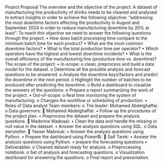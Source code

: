 Project Proposal
The overview and the objective of the project:
	A dataset of manufacturing line productivity of drinks needs to be cleaned and analysed to extract insights in order to achieve the following objective: “addressing the most downtime factors affecting the productivity in August and September 2024 in order to reduce manufacturing downtime by 20% at least”.
To reach this objective we need to answer the following questions through the project:
•	How does batch processing time compare to the minimum batch time for each product?
•	What are the most common downtime factors?
•	What is the total production time per operator?
•	Which operators have the highest and lowest downtime incidents?
•	What is the overall efficiency of the manufacturing line (productive time vs. downtime)?
The scope of the project:
•	In-scope: 
o	clean, preprocess and build a data model for the dataset.
o	Determine all the possible analysis and forecast questions to be answered.
o	Analyse the downtime keys/factors and predict the downtime in the next period.
o	Highlight the number of batches to be produced after predicting the downtime.
o	Build a dashboard to visualize the answers of the questions. 
o	Prepare a report summarizing the work of the project.
•	Out-of-scope: 
o	Real time monitoring the system of manufacturing.
o	Changes the workflow or scheduling of production.
•	Roles of Data analyst Team members:
o	The leader: Mohamed Abdelghaffar.
o	Data governors: 
	Mohamed Abdelghaffar: 
•	Follow up the procedures of the project plan.
•	Preprocess the dataset and prepare the analysis questions. 
	Madonna Wadeaa):
•	Clean the data and handle the missing or null value in the dataset.
•	Answer the analysis questions using SQL.
o	Data storyteller: 
	Yasser Mabrouk:
•	Answer the analysis questions using Python.
•	Prepare the dashboard using PowerBi.
	Saif Tarek: 
•	Answer the analysis questions using Python.
•	prepare the forecasting questions
•	Deliverables: 
o	Cleaned dataset ready for analysis.
o	Preprocessing notebook.
o	Set of analysis and forecasting questions.
o	Visualization dashboard for answering the questions.
o	Final report and presentation.

